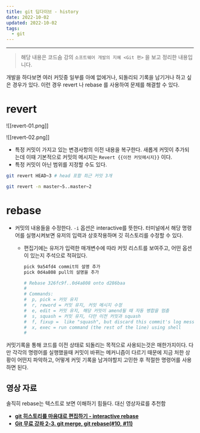 ```yaml
---
title: git 딥다이브 - history
date: 2022-10-02
updated: 2022-10-02
tags:
  - git
---
```


---


> 해당 내용은  코드숨 강의 `소프트웨어 개발의 지혜 <Git 편>` 을 보고 정리한 내용입니다.

개발을 하다보면 여러 커밋중 일부를 아예 없에거나, 되돌리되 기록을 남기거나 하고 싶은 경우가 있다. 이런 경우 revert 나 rebase 를 사용하여 문제를 해결할 수 있다.

# revert

![[revert-01.png]]

![[revert-02.png]]


-   특정 커밋이 가지고 있는 변경사항의 이전 내용을 복구한다. 새롭게 커밋이 추가되는데 이때 기본적으로 커밋의 메시지는 `Revert {{이전 커밋메시지}}` 이다.
-   특정 커밋이 아닌 범위를 지정할 수도 있다.

```bash
git revert HEAD~3 # head 포함 최근 커밋 3개

git revert -n master~5..master~2
```

# rebase

-   커밋의 내용들을 수정한다. `-i` 옵션은 interactive를 뜻한다. 터미널에서 해당 명령어를 실행시켜보면 유저의 입력과 상호작용하며 깃 히스토리를 수정할 수 있다.
    -   편집기에는 유저가 입력한 매개변수에 따라 커밋 리스트를 보여주고, 어떤 옵션이 있는지 주석으로 적혀있다.

        ```bash
        pick 9a54fd4 commit의 설명 추가
        pick 0d4a808 pull의 설명을 추가

        # Rebase 326fc9f..0d4a808 onto d286baa
        #
        # Commands:
        #  p, pick = 커밋 유지
        #  r, reword = 커밋 유지, 커밋 메시지 수정
        #  e, edit = 커밋 유지, 해당 커밋이 amend될 때 자동 병합을 멈춤
        #  s, squash = 커밋 유지, 다만 이전 커밋과 squash
        #  f, fixup =  like "squash", but discard this commit's log message
        #  x, exec = run command (the rest of the line) using shell
        #
        ```



커밋기록을 통해 코드를 이전 상태로 되돌리는 목적으로 사용되는것은 매한가지이다. 다만 각각의 명령어를 실행했을때 커밋이 바뀌는 메커니즘이 다르기 때문에 지금 처한 상황이 어떤지 파악하고, 어떻게 커밋 기록을 남겨야할지 고민한 후 적절한 명령어를 사용하면 된다.

## 영상 자료

솔직히 rebase는 텍스트로 보면 이해하기 힘들다. 대신 영상자료를 추천함

-   **[git 히스토리를 마음대로 편집하기 - interactive rebase](https://www.youtube.com/watch?v=ZMoB1SZ4Ceg&ab_channel=%EC%83%9D%ED%99%9C%EC%BD%94%EB%94%A9)**
-   **[Git 무료 강좌 2-3. git merge, git rebase(#10, #11)](https://www.youtube.com/watch?v=Kh-m5mLedfs&ab_channel=ZeroChoTV)**